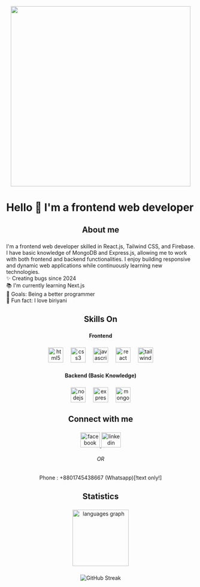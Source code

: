 <div align="center">
  <img height="480" src="https://i.imgur.com/Cybp34p.png"  />
</div>

###

<h1 align="left">Hello 👋 I'm a frontend web developer</h1>

###

<h2 align="center">About me</h2>

###

<p align="left">I'm a frontend web developer skilled in React.js, Tailwind CSS, and Firebase. I have basic knowledge of MongoDB and Express.js, allowing me to work with both frontend and backend functionalities. I enjoy building responsive and dynamic web applications while continuously learning new technologies.<br>✨ Creating bugs since 2024<br>📚 I'm currently learning Next.js<br>🎯 Goals: Being a better programmer<br>🎲 Fun fact: I love biriyani</p>

###

<h2 align="center">Skills On</h2>

###

<h4 align="center">Frontend</h4>

###

<div align="center">
  <img src="https://cdn.jsdelivr.net/gh/devicons/devicon/icons/html5/html5-original.svg" height="40" alt="html5 logo"  />
  <img width="12" />
  <img src="https://cdn.jsdelivr.net/gh/devicons/devicon/icons/css3/css3-original.svg" height="40" alt="css3 logo"  />
  <img width="12" />
  <img src="https://cdn.jsdelivr.net/gh/devicons/devicon/icons/javascript/javascript-original.svg" height="40" alt="javascript logo"  />
  <img width="12" />
  <img src="https://cdn.jsdelivr.net/gh/devicons/devicon/icons/react/react-original.svg" height="40" alt="react logo"  />
  <img width="12" />
  <img src="https://cdn.simpleicons.org/tailwindcss/06B6D4" height="40" alt="tailwindcss logo"  />
</div>

###

<h4 align="center">Backend (Basic Knowledge)</h4>

###

<div align="center">
  <img src="https://cdn.simpleicons.org/nodedotjs/339933" height="40" alt="nodejs logo"  />
  <img width="12" />
  <img src="https://skillicons.dev/icons?i=express" height="40" alt="express logo"  />
  <img width="12" />
  <img src="https://skillicons.dev/icons?i=mongodb" height="40" alt="mongodb logo"  />
</div>

###

<h2 align="center">Connect with me</h2>

###

<div align="center">
  <a href="https://www.facebook.com/kaziZehad.HALU" target="_blank">
    <img src="https://raw.githubusercontent.com/maurodesouza/profile-readme-generator/master/src/assets/icons/social/facebook/default.svg" width="52" height="40" alt="facebook logo"  />
  </a>
  <img src="https://raw.githubusercontent.com/maurodesouza/profile-readme-generator/master/src/assets/icons/social/linkedin/default.svg" width="52" height="40" alt="linkedin logo"  />
</div>
<h6 align="center">OR</h6>
<div align="center">
  <p>Phone : +8801745438667 (Whatsapp)[!text only!]</p>
</div>

###

<h2 align="center">Statistics</h2>

###

<div align="center">
  <img src="https://github-readme-stats.vercel.app/api/top-langs?username=Muzahidul-Islam-Zehad&locale=en&hide_title=false&layout=compact&card_width=320&langs_count=5&theme=dracula&hide_border=false&order=2" height="150" alt="languages graph"  />
</div>


###

<div align="center">
  <img src="https://github-readme-streak-stats.herokuapp.com?user=Muzahidul-Islam-Zehad&theme=dark&hide_border=false" alt="GitHub Streak" />
</div>

  
###
